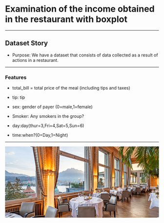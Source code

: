 #  Examination of the income obtained in the restaurant with boxplot

------------------------------------------------------------------------
## Dataset Story
* Purpose: We have a dataset that consists of data collected as a result of actions in a restaurant.

------------------------------------------------------------------------
### Features

* total_bill = total price of the meal (including tips and taxes)

* tip: tip

* sex: gender of payer (0=male,1=female)

* Smoker: Any smokers in the group?

* day:day(thur=3,Fri=4,Sat=5,Sun=6)

* time:when?(0=Day,1=Night)
----------------------------------------------------------------------

![Restourant](https://github.com/cagricoban/-Examination-of-the-income-obtained-in-the-restaurant-with-boxplot/blob/master/image/restourant.png) 
